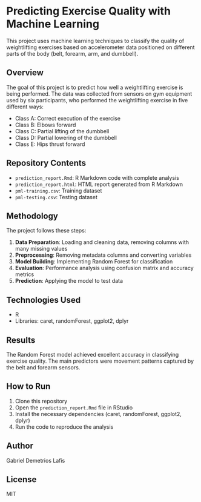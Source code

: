 # Predicting Exercise Quality with Machine Learning

This project uses machine learning techniques to classify the quality of weightlifting exercises based on accelerometer data positioned on different parts of the body (belt, forearm, arm, and dumbbell).

## Overview

The goal of this project is to predict how well a weightlifting exercise is being performed. The data was collected from sensors on gym equipment used by six participants, who performed the weightlifting exercise in five different ways:

- Class A: Correct execution of the exercise
- Class B: Elbows forward
- Class C: Partial lifting of the dumbbell
- Class D: Partial lowering of the dumbbell
- Class E: Hips thrust forward

## Repository Contents

- `prediction_report.Rmd`: R Markdown code with complete analysis
- `prediction_report.html`: HTML report generated from R Markdown
- `pml-training.csv`: Training dataset
- `pml-testing.csv`: Testing dataset

## Methodology

The project follows these steps:

1. **Data Preparation**: Loading and cleaning data, removing columns with many missing values
2. **Preprocessing**: Removing metadata columns and converting variables
3. **Model Building**: Implementing Random Forest for classification
4. **Evaluation**: Performance analysis using confusion matrix and accuracy metrics
5. **Prediction**: Applying the model to test data

## Technologies Used

- R
- Libraries: caret, randomForest, ggplot2, dplyr

## Results

The Random Forest model achieved excellent accuracy in classifying exercise quality. The main predictors were movement patterns captured by the belt and forearm sensors.

## How to Run

1. Clone this repository
2. Open the `prediction_report.Rmd` file in RStudio
3. Install the necessary dependencies (caret, randomForest, ggplot2, dplyr)
4. Run the code to reproduce the analysis

## Author

Gabriel Demetrios Lafis

## License

MIT
